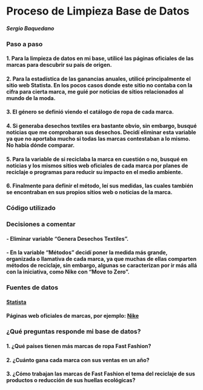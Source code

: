 # Proceso de Limpieza Base de Datos 
#### _Sergio Baquedano_

### **Paso a paso**
#### 1. Para la limpieza de datos en mi base, utilicé las páginas oficiales de las marcas para descubrir su país de origen.
#### 2. Para la estadística de las ganancias anuales, utilicé principalmente el sitio web Statista. En los pocos casos donde este sitio no contaba con la cifra para cierta marca, me guié por noticias de sitios relacionados al mundo de la moda.
#### 3. El género se definió viendo el catálogo de ropa de cada marca.
#### 4. Si generaba desechos textiles era bastante obvio, sin embargo, busqué noticias que me comprobaran sus desechos. Decidí eliminar esta variable ya que no aportaba mucho si todas las marcas contestaban a lo mismo. No había dónde comparar.
#### 5. Para la variable de si reciclaba la marca en cuestión o no, busqué en noticias y los mismos sitios web oficiales de cada marca por planes de reciclaje o programas para reducir su impacto en el medio ambiente.
#### 6. Finalmente para definir el método, leí sus medidas, las cuales también se encontraban en sus propios sitios web o noticias de la marca.


### **Código utilizado** 


### **Decisiones a comentar**
#### - Eliminar variable “Genera Desechos Textiles”. 
#### - En la variable “Métodos” decidí poner la medida más grande, organizada o llamativa de cada marca, ya que muchas de ellas comparten métodos de reciclaje, sin embargo, algunas se caracterizan por ir más allá con la iniciativa, como Nike con “Move to Zero”.


### **Fuentes de datos**
#### [Statista](https://www.statista.com/)
#### Páginas web oficiales de marcas, por ejemplo: [Nike](https://www.nike.com/es/sostenibilidad)

### **¿Qué preguntas responde mi base de datos?**

#### 1. ¿Qué países tienen más marcas de ropa Fast Fashion?
#### 2. ¿Cuánto gana cada marca con sus ventas en un año?
#### 3. ¿Cómo trabajan las marcas de Fast Fashion el tema del reciclaje de sus productos o reducción de sus huellas ecológicas?

